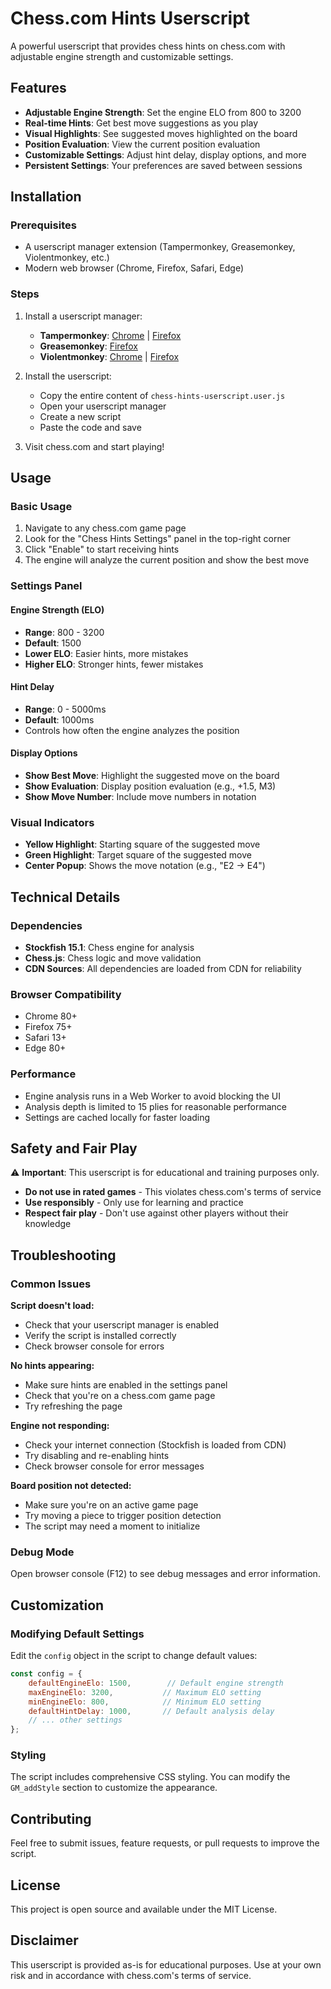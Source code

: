 # Chess.com Hints Userscript

A powerful userscript that provides chess hints on chess.com with adjustable engine strength and customizable settings.

## Features

- **Adjustable Engine Strength**: Set the engine ELO from 800 to 3200
- **Real-time Hints**: Get best move suggestions as you play
- **Visual Highlights**: See suggested moves highlighted on the board
- **Position Evaluation**: View the current position evaluation
- **Customizable Settings**: Adjust hint delay, display options, and more
- **Persistent Settings**: Your preferences are saved between sessions

## Installation

### Prerequisites
- A userscript manager extension (Tampermonkey, Greasemonkey, Violentmonkey, etc.)
- Modern web browser (Chrome, Firefox, Safari, Edge)

### Steps
1. Install a userscript manager:
   - **Tampermonkey**: [Chrome](https://chrome.google.com/webstore/detail/tampermonkey/dhdgffkkebhmkfjojejmpbldmpobfkfo) | [Firefox](https://addons.mozilla.org/en-US/firefox/addon/tampermonkey/)
   - **Greasemonkey**: [Firefox](https://addons.mozilla.org/en-US/firefox/addon/greasemonkey/)
   - **Violentmonkey**: [Chrome](https://chrome.google.com/webstore/detail/violentmonkey/jinjaccalgkegednnccheecnodfkdoha) | [Firefox](https://addons.mozilla.org/en-US/firefox/addon/violentmonkey/)

2. Install the userscript:
   - Copy the entire content of `chess-hints-userscript.user.js`
   - Open your userscript manager
   - Create a new script
   - Paste the code and save

3. Visit chess.com and start playing!

## Usage

### Basic Usage
1. Navigate to any chess.com game page
2. Look for the "Chess Hints Settings" panel in the top-right corner
3. Click "Enable" to start receiving hints
4. The engine will analyze the current position and show the best move

### Settings Panel

#### Engine Strength (ELO)
- **Range**: 800 - 3200
- **Default**: 1500
- **Lower ELO**: Easier hints, more mistakes
- **Higher ELO**: Stronger hints, fewer mistakes

#### Hint Delay
- **Range**: 0 - 5000ms
- **Default**: 1000ms
- Controls how often the engine analyzes the position

#### Display Options
- **Show Best Move**: Highlight the suggested move on the board
- **Show Evaluation**: Display position evaluation (e.g., +1.5, M3)
- **Show Move Number**: Include move numbers in notation

### Visual Indicators

- **Yellow Highlight**: Starting square of the suggested move
- **Green Highlight**: Target square of the suggested move
- **Center Popup**: Shows the move notation (e.g., "E2 → E4")

## Technical Details

### Dependencies
- **Stockfish 15.1**: Chess engine for analysis
- **Chess.js**: Chess logic and move validation
- **CDN Sources**: All dependencies are loaded from CDN for reliability

### Browser Compatibility
- Chrome 80+
- Firefox 75+
- Safari 13+
- Edge 80+

### Performance
- Engine analysis runs in a Web Worker to avoid blocking the UI
- Analysis depth is limited to 15 plies for reasonable performance
- Settings are cached locally for faster loading

## Safety and Fair Play

⚠️ **Important**: This userscript is for educational and training purposes only.

- **Do not use in rated games** - This violates chess.com's terms of service
- **Use responsibly** - Only use for learning and practice
- **Respect fair play** - Don't use against other players without their knowledge

## Troubleshooting

### Common Issues

**Script doesn't load:**
- Check that your userscript manager is enabled
- Verify the script is installed correctly
- Check browser console for errors

**No hints appearing:**
- Make sure hints are enabled in the settings panel
- Check that you're on a chess.com game page
- Try refreshing the page

**Engine not responding:**
- Check your internet connection (Stockfish is loaded from CDN)
- Try disabling and re-enabling hints
- Check browser console for error messages

**Board position not detected:**
- Make sure you're on an active game page
- Try moving a piece to trigger position detection
- The script may need a moment to initialize

### Debug Mode
Open browser console (F12) to see debug messages and error information.

## Customization

### Modifying Default Settings
Edit the `config` object in the script to change default values:

```javascript
const config = {
    defaultEngineElo: 1500,        // Default engine strength
    maxEngineElo: 3200,           // Maximum ELO setting
    minEngineElo: 800,            // Minimum ELO setting
    defaultHintDelay: 1000,       // Default analysis delay
    // ... other settings
};
```

### Styling
The script includes comprehensive CSS styling. You can modify the `GM_addStyle` section to customize the appearance.

## Contributing

Feel free to submit issues, feature requests, or pull requests to improve the script.

## License

This project is open source and available under the MIT License.

## Disclaimer

This userscript is provided as-is for educational purposes. Use at your own risk and in accordance with chess.com's terms of service.